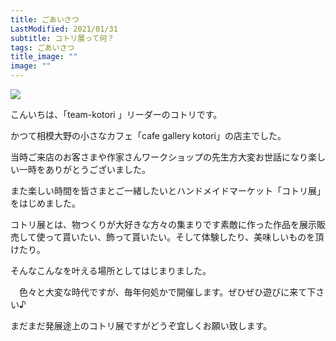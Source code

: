 ```yaml
---
title: ごあいさつ
LastModified: 2021/01/31
subtitle: コトリ展って何？
tags: ごあいさつ
title_image: ""
image: ""
---
```

![](/img/tori7.png)

こんいちは、「team-kotori 」リーダーのコトリです。

かつて相模大野の小さなカフェ「cafe gallery kotori」の店主でした。

当時ご来店のお客さまや作家さんワークショップの先生方大変お世話になり楽しい一時をありがとうございました。

また楽しい時間を皆さまとご一緒したいとハンドメイドマーケット「コトリ展」をはじめました。

コトリ展とは、物つくりが大好きな方々の集まりです素敵に作った作品を展示販売して使って貰いたい、飾って貰いたい。そして体験したり、美味しいものを頂けたり。

そんなこんなを叶える場所としてはじまりました。

　色々と大変な時代ですが、毎年何処かで開催します。ぜひぜひ遊びに来て下さい♪

まだまだ発展途上のコトリ展ですがどうぞ宜しくお願い致します。
